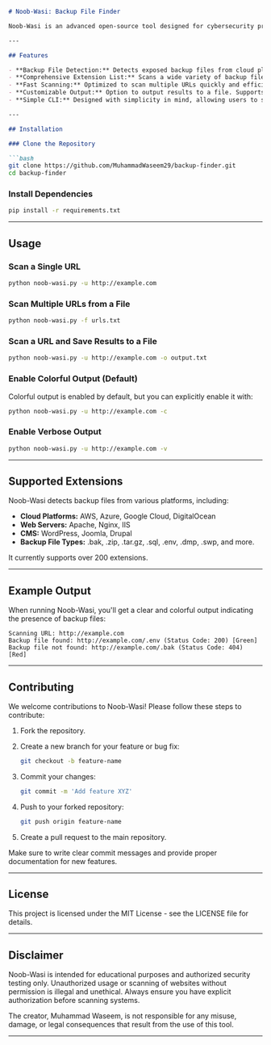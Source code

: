 

```markdown
# Noob-Wasi: Backup File Finder

Noob-Wasi is an advanced open-source tool designed for cybersecurity professionals to find exposed backup files, configuration files, and sensitive information across a wide range of web servers, cloud platforms, and content management systems (CMS). It supports scanning for over 200 backup file extensions.

---

## Features

- **Backup File Detection:** Detects exposed backup files from cloud platforms (AWS, Azure), web servers (Apache, Nginx), CMS (WordPress, Joomla), and more.
- **Comprehensive Extension List:** Scans a wide variety of backup file extensions such as .bak, .zip, .sql, .tar.gz, and more.
- **Fast Scanning:** Optimized to scan multiple URLs quickly and efficiently.
- **Customizable Output:** Option to output results to a file. Supports colorful, easy-to-read terminal output.
- **Simple CLI:** Designed with simplicity in mind, allowing users to scan websites using a few simple commands.

---

## Installation

### Clone the Repository

```bash
git clone https://github.com/MuhammadWaseem29/backup-finder.git
cd backup-finder
```

### Install Dependencies

```bash
pip install -r requirements.txt
```

---

## Usage

### Scan a Single URL

```bash
python noob-wasi.py -u http://example.com
```

### Scan Multiple URLs from a File

```bash
python noob-wasi.py -f urls.txt
```

### Scan a URL and Save Results to a File

```bash
python noob-wasi.py -u http://example.com -o output.txt
```

### Enable Colorful Output (Default)

Colorful output is enabled by default, but you can explicitly enable it with:

```bash
python noob-wasi.py -u http://example.com -c
```

### Enable Verbose Output

```bash
python noob-wasi.py -u http://example.com -v
```

---

## Supported Extensions

Noob-Wasi detects backup files from various platforms, including:

- **Cloud Platforms:** AWS, Azure, Google Cloud, DigitalOcean
- **Web Servers:** Apache, Nginx, IIS
- **CMS:** WordPress, Joomla, Drupal
- **Backup File Types:** .bak, .zip, .tar.gz, .sql, .env, .dmp, .swp, and more.

It currently supports over 200 extensions.

---

## Example Output

When running Noob-Wasi, you'll get a clear and colorful output indicating the presence of backup files:

```plaintext
Scanning URL: http://example.com
Backup file found: http://example.com/.env (Status Code: 200) [Green]
Backup file not found: http://example.com/.bak (Status Code: 404) [Red]
```

---

## Contributing

We welcome contributions to Noob-Wasi! Please follow these steps to contribute:

1. Fork the repository.
2. Create a new branch for your feature or bug fix:

   ```bash
   git checkout -b feature-name
   ```

3. Commit your changes:

   ```bash
   git commit -m 'Add feature XYZ'
   ```

4. Push to your forked repository:

   ```bash
   git push origin feature-name
   ```

5. Create a pull request to the main repository.

Make sure to write clear commit messages and provide proper documentation for new features.

---

## License

This project is licensed under the MIT License - see the LICENSE file for details.

---

## Disclaimer

Noob-Wasi is intended for educational purposes and authorized security testing only. Unauthorized usage or scanning of websites without permission is illegal and unethical. Always ensure you have explicit authorization before scanning systems.

The creator, Muhammad Waseem, is not responsible for any misuse, damage, or legal consequences that result from the use of this tool.

---
